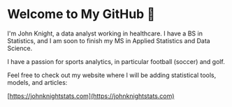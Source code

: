 # Welcome to My GitHub 👋

I'm John Knight, a data analyst working in healthcare. I have a BS in Statistics, and I am soon to finish my MS in Applied Statistics and Data Science.

I have a passion for sports analytics, in particular football (soccer) and golf. 

Feel free to check out my website where I will be adding statistical tools, models, and articles:

[https://johnknightstats.com](https://johnknightstats.com)
